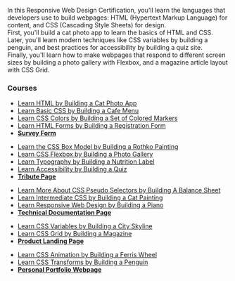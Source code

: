 In this Responsive Web Design Certification, you'll learn the languages that developers use to build webpages: HTML (Hypertext Markup Language) for content, and CSS (Cascading Style Sheets) for design.<br>
First, you'll build a cat photo app to learn the basics of HTML and CSS. Later, you'll learn modern techniques like CSS variables by building a penguin, and best practices for accessibility by building a quiz site.<br>
Finally, you'll learn how to make webpages that respond to different screen sizes by building a photo gallery with Flexbox, and a magazine article layout with CSS Grid.

<h3>Courses</h3>
<ul>
<li><a href="https://github.com/lajuman/Responsive-Web-Design/tree/main/CatPhotoApp">Learn HTML by Building a Cat Photo App</a>
<li><a href="https://github.com/lajuman/Responsive-Web-Design/tree/main/CafeMenu">Learn Basic CSS by Building a Cafe Menu</a>
<li><a href="https://github.com/lajuman/Responsive-Web-Design/tree/main/ColoredMarkers">Learn CSS Colors by Building a Set of Colored Markers</a>
<li><a href="">Learn HTML Forms by Building a Registration Form</a>
<li><a href=""><strong>Survey Form</strong></a>
</ul>
<ul>
<li><a href="">Learn the CSS Box Model by Building a Rothko Painting</a>
<li><a href="https://github.com/lajuman/Responsive-Web-Design/tree/main/PhotoGallery">Learn CSS Flexbox by Building a Photo Gallery</a>
<li><a href="https://github.com/lajuman/Responsive-Web-Design/tree/main/NutritionLabel">Learn Typography by Building a Nutrition Label</a>
<li><a href="">Learn Accessibility by Building a Quiz</a>
<li><a href=""><strong>Tribute Page</strong></a>
</ul>
<ul>
<li><a href="https://github.com/lajuman/Responsive-Web-Design/tree/main/BalanceSheet">Learn More About CSS Pseudo Selectors by Building A Balance Sheet</a>
<li><a href="https://github.com/lajuman/Responsive-Web-Design/tree/main/CatPainting">Learn Intermediate CSS by Building a Cat Painting</a>
<li><a href="https://github.com/lajuman/Responsive-Web-Design/tree/main/Piano">Learn Responsive Web Design by Building a Piano</a>
<li><a href=""><strong>Technical Documentation Page</strong></a>
</ul>
<ul>
<li><a href="https://github.com/lajuman/Responsive-Web-Design/tree/main/CitySkyline">Learn CSS Variables by Building a City Skyline</a>
<li><a href="https://github.com/lajuman/Responsive-Web-Design/tree/main/Magazine">Learn CSS Grid by Building a Magazine</a>
<li><a href="https://github.com/lajuman/Responsive-Web-Design/tree/main/ProductLandingPage"><strong>Product Landing Page</strong></a>
</ul>
<ul>
<li><a href="https://github.com/lajuman/Responsive-Web-Design/tree/main/FerrisWheel">Learn CSS Animation by Building a Ferris Wheel</a>
<li><a href="https://github.com/lajuman/Responsive-Web-Design/tree/main/Penguin">Learn CSS Transforms by Building a Penguin</a>
<li><a href=""><strong>Personal Portfolio Webpage</strong></a>
</ul>
